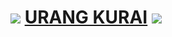 # ![](http://2.bp.blogspot.com/-pKKWgkDK15w/T6U3HgM0ZwI/AAAAAAAAAFs/9D_dUo6IQLM/s25/logos.png) [URANG KURAI](http://urang-kurai.blogspot.com/) ![](http://2.bp.blogspot.com/-pKKWgkDK15w/T6U3HgM0ZwI/AAAAAAAAAFs/9D_dUo6IQLM/s25/logos.png)






